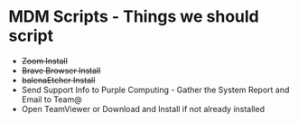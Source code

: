 # MDM Scripts - Things we should script
 
* ~~Zoom Install~~
* ~~Brave Browser Install~~
* ~~balenaEtcher Install~~
* Send Support Info to Purple Computing - Gather the System Report and Email to Team@
* Open TeamViewer or Download and Install if not already installed
